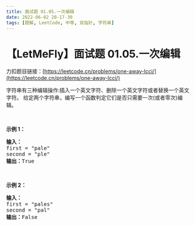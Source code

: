 ```yaml
---
title: 面试题 01.05.一次编辑
date: 2022-06-02 20-17-30
tags: [题解, LeetCode, 中等, 双指针, 字符串]
---
```


# 【LetMeFly】面试题 01.05.一次编辑

力扣题目链接：[https://leetcode.cn/problems/one-away-lcci/](https://leetcode.cn/problems/one-away-lcci/)

<p>字符串有三种编辑操作:插入一个英文字符、删除一个英文字符或者替换一个英文字符。 给定两个字符串，编写一个函数判定它们是否只需要一次(或者零次)编辑。</p>

<p>&nbsp;</p>

<p><strong>示例 1：</strong></p>

<pre>
<strong>输入：</strong>
first = "pale"
second = "ple"
<strong>输出：</strong>True</pre>

<p>&nbsp;</p>

<p><strong>示例 2：</strong></p>

<pre>
<strong>输入：</strong>
first = "pales"
second = "pal"
<strong>输出：</strong>False
</pre>


    